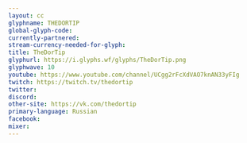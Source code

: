```yaml
---
layout: cc
glyphname: THEDORTIP
global-glyph-code: 
currently-partnered: 
stream-currency-needed-for-glyph: 
title: TheDorTip
glyphurl: https://i.glyphs.wf/glyphs/TheDorTip.png
glyphwave: 10
youtube: https://www.youtube.com/channel/UCgg2rFcXdVAO7knAN33yFIg
twitch: https://twitch.tv/thedortip
twitter: 
discord: 
other-site: https://vk.com/thedortip
primary-language: Russian
facebook: 
mixer: 
---
```


